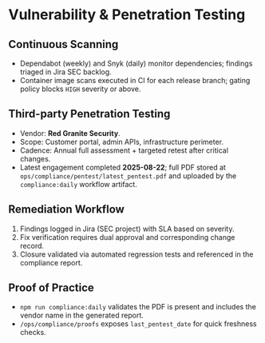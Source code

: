 # Vulnerability & Penetration Testing

## Continuous Scanning
- Dependabot (weekly) and Snyk (daily) monitor dependencies; findings triaged in Jira SEC backlog.
- Container image scans executed in CI for each release branch; gating policy blocks `HIGH` severity or above.

## Third-party Penetration Testing
- Vendor: **Red Granite Security**.
- Scope: Customer portal, admin APIs, infrastructure perimeter.
- Cadence: Annual full assessment + targeted retest after critical changes.
- Latest engagement completed **2025-08-22**; full PDF stored at `ops/compliance/pentest/latest_pentest.pdf` and uploaded by the `compliance:daily` workflow artifact.

## Remediation Workflow
1. Findings logged in Jira (SEC project) with SLA based on severity.
2. Fix verification requires dual approval and corresponding change record.
3. Closure validated via automated regression tests and referenced in the compliance report.

## Proof of Practice
- `npm run compliance:daily` validates the PDF is present and includes the vendor name in the generated report.
- `/ops/compliance/proofs` exposes `last_pentest_date` for quick freshness checks.
